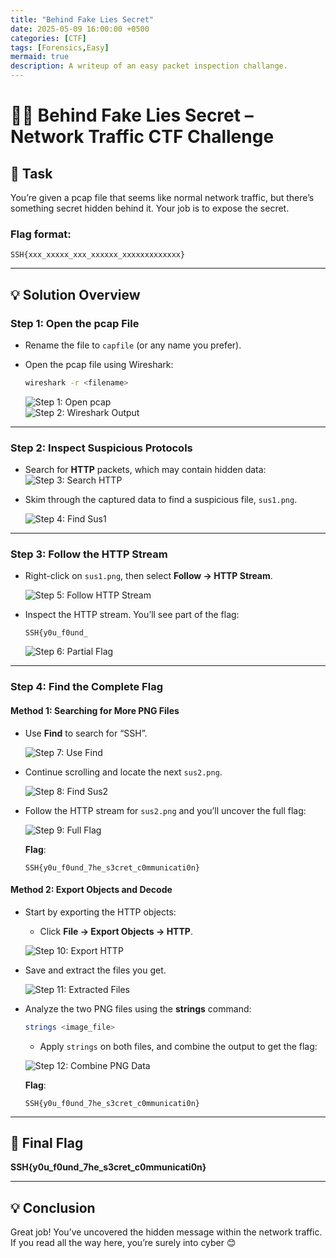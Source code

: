 ```yaml
---
title: "Behind Fake Lies Secret"
date: 2025-05-09 16:00:00 +0500
categories: [CTF]
tags: [Forensics,Easy]
mermaid: true
description: A writeup of an easy packet inspection challange.
---
```

# 🕵️‍♂️ Behind Fake Lies Secret – Network Traffic CTF Challenge

## 📝 Task  
You’re given a pcap file that seems like normal network traffic, but there’s something secret hidden behind it. Your job is to expose the secret.

### Flag format:
```
SSH{xxx_xxxxx_xxx_xxxxxx_xxxxxxxxxxxxx}
```

---

## 💡 Solution Overview

### Step 1: Open the pcap File

- Rename the file to `capfile` (or any name you prefer).
- Open the pcap file using Wireshark:
  ```bash
  wireshark -r <filename>
  ```

   ![Step 1: Open pcap](assets/img/secretcommunication1.png)  
   ![Step 2: Wireshark Output](assets/img/secretcommunication2.png)

---

### Step 2: Inspect Suspicious Protocols

- Search for **HTTP** packets, which may contain hidden data:
  ![Step 3: Search HTTP](assets/img/secretcommunication3.png)

- Skim through the captured data to find a suspicious file, `sus1.png`.

  ![Step 4: Find Sus1](assets/img/secretcommunication4.png)

---

### Step 3: Follow the HTTP Stream

- Right-click on `sus1.png`, then select **Follow → HTTP Stream**.
  
  ![Step 5: Follow HTTP Stream](assets/img/secretcommunication5.png)

- Inspect the HTTP stream. You’ll see part of the flag:  
  ```
  SSH{y0u_f0und_
  ```

  ![Step 6: Partial Flag](assets/img/secretcommunication6.png)

---

### Step 4: Find the Complete Flag

#### Method 1: Searching for More PNG Files

- Use **Find** to search for “SSH”.
  
  ![Step 7: Use Find](assets/img/secretcommunication7.png)

- Continue scrolling and locate the next `sus2.png`.

  ![Step 8: Find Sus2](assets/img/secretcommunication9.png)

- Follow the HTTP stream for `sus2.png` and you’ll uncover the full flag:

  ![Step 9: Full Flag](assets/img/secretcommunication12.png)

  **Flag**:  
  ```
  SSH{y0u_f0und_7he_s3cret_c0mmunicati0n}
  ```

#### Method 2: Export Objects and Decode

- Start by exporting the HTTP objects:
  - Click **File → Export Objects → HTTP**.
  
  ![Step 10: Export HTTP](assets/img/secretcommunication14.png)

- Save and extract the files you get.
  
  ![Step 11: Extracted Files](assets/img/secretcommunication16.png)

- Analyze the two PNG files using the **strings** command:
  
  ```bash
  strings <image_file>
  ```

  - Apply `strings` on both files, and combine the output to get the flag:
  
  ![Step 12: Combine PNG Data](assets/img/secretcommunication19.png)

  **Flag**:  
  ```
  SSH{y0u_f0und_7he_s3cret_c0mmunicati0n}
  ```

---

## 🚩 Final Flag  
**SSH{y0u_f0und_7he_s3cret_c0mmunicati0n}**

---

## 💡 Conclusion  
Great job! You’ve uncovered the hidden message within the network traffic. If you read all the way here, you’re surely into cyber 😊
